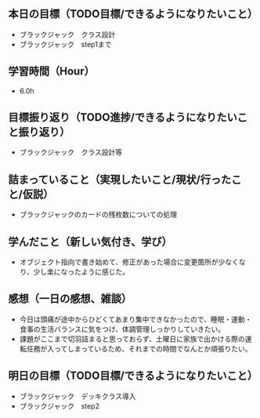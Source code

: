 ## 本日の目標（TODO目標/できるようになりたいこと）
- ブラックジャック　クラス設計
- ブラックジャック　step1まで
## 学習時間（Hour）
- 6.0h
## 目標振り返り（TODO進捗/できるようになりたいこと振り返り）
- ブラックジャック　クラス設計等
## 詰まっていること（実現したいこと/現状/行ったこと/仮説）
- ブラックジャックのカードの残枚数についての処理
## 学んだこと（新しい気付き、学び）
- オブジェクト指向で書き始めて、修正があった場合に変更箇所が少なくなり、少し楽になったように感じた。
## 感想（一日の感想、雑談）
- 今日は頭痛が途中からひどくてあまり集中できなかったので、睡眠・運動・食事の生活バランスに気をつけ、体調管理しっかりしていきたい。
- 課題がここまで切羽詰まると思っておらず、土曜日に家族で出かける際の運転任務が入ってしまっているため、それまでの時間でなんとか頑張りたい。
## 明日の目標（TODO目標/できるようになりたいこと）
- ブラックジャック　デッキクラス導入
- ブラックジャック　step2
